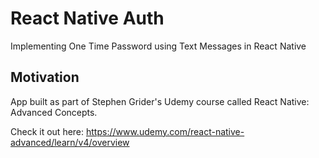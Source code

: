 # React Native Auth

Implementing One Time Password using Text Messages in React Native

## Motivation

App built as part of Stephen Grider's Udemy course called React Native: Advanced Concepts.

Check it out here: https://www.udemy.com/react-native-advanced/learn/v4/overview

